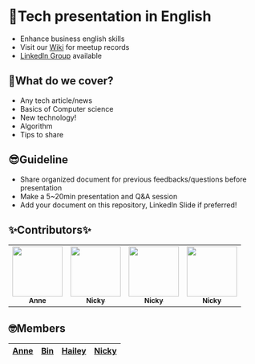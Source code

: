 # 🎉Tech presentation in English
- Enhance business english skills
- Visit our [Wiki](https://github.com/ready-techie/presentation-en/wiki) for meetup records
- [LinkedIn Group](https://www.linkedin.com/groups/13966089/) available

## 🤔What do we cover?
- Any tech article/news
- Basics of Computer science
- New technology!
- Algorithm
- Tips to share

## 😎Guideline
- Share organized document for previous feedbacks/questions before presentation
- Make a 5~20min presentation and Q&A session
- Add your document on this repository, LinkedIn Slide if preferred!

## &#10024;Contributors&#10024;
<table>
  <tr>
    <td align="center"><a href="https://velog.io/@pranne1224"><img src="https://avatars.githubusercontent.com/u/15176192?v=4?" width="100px" alt=""/><br /><sub><b>Anne</b></sub></a><br /></a></td>
    <td align="center"><a href="https://github.com/wooooooood"><img src="https://avatars.githubusercontent.com/u/40855076?v=4" width="100px" alt=""/><br /><sub><b>Nicky</b></sub></a><br /></a></td>
    <td align="center"><a href="https://github.com/wooooooood"><img src="https://avatars.githubusercontent.com/u/40855076?v=4" width="100px" alt=""/><br /><sub><b>Nicky</b></sub></a><br /></a></td>
    <td align="center"><a href="https://github.com/wooooooood"><img src="https://avatars.githubusercontent.com/u/40855076?v=4" width="100px" alt=""/><br /><sub><b>Nicky</b></sub></a><br /></a></td>
  </tr>
 </table>

## 🤓Members
| [Anne](https://github.com/AnneMayor) | [Bin](https://github.com/vivabin) | [Hailey](https://github.com/hailey99) | [Nicky](https://github.com/wooooooood) |
| :---: | :---: | :---: | :---: |
